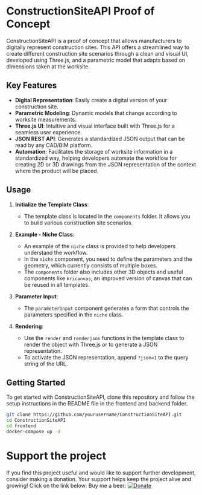 # ConstructionSiteAPI Proof of Concept

ConstructionSiteAPI is a proof of concept that allows manufacturers to digitally represent construction sites. This API offers a streamlined way to create different construction site scenarios through a clean and visual UI, developed using Three.js, and a parametric model that adapts based on dimensions taken at the worksite.

## Key Features

- **Digital Representation**: Easily create a digital version of your construction site.
- **Parametric Modeling**: Dynamic models that change according to worksite measurements.
- **Three.js UI**: Intuitive and visual interface built with Three.js for a seamless user experience.
- **JSON REST API**: Generates a standardized JSON output that can be read by any CAD/BIM platform.
- **Automation**: Facilitates the storage of worksite information in a standardized way, helping developers automate the workflow for creating 2D or 3D drawings from the JSON representation of the context where the product will be placed.

## Usage

1. **Initialize the Template Class**:
    - The template class is located in the `components` folder. It allows you to build various construction site scenarios.

2. **Example - Niche Class**:
    - An example of the `niche` class is provided to help developers understand the workflow.
    - In the `niche` component, you need to define the parameters and the geometry, which currently consists of multiple boxes.
    - The `components` folder also includes other 3D objects and useful components like `kricanvas`, an improved version of canvas that can be reused in all templates.

3. **Parameter Input**:
    - The `parameterInput` component generates a form that controls the parameters specified in the `niche` class.

4. **Rendering**:
    - Use the `render` and `renderjson` functions in the template class to render the object with Three.js or to generate a JSON representation.
    - To activate the JSON representation, append `?json=1` to the query string of the URL.

## Getting Started

To get started with ConstructionSiteAPI, clone this repository and follow the setup instructions in the README file in the frontend and backend folder.

```bash
git clone https://github.com/yourusername/ConstructionSiteAPI.git
cd ConstructionSiteAPI
cd frontend 
docker-compose up -d
```

# Support the project

If you find this project useful and would like to support further development, consider making a donation. Your support helps keep the project alive and growing! Click on the link below:
Buy me a beer: [![Donate](https://img.shields.io/badge/Donate-PayPal-green.svg)](https://www.paypal.com/donate/?hosted_button_id=SX6JC6E6GE7JL)
